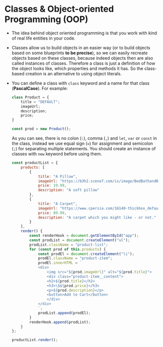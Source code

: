 # Classes & Object-oriented Programming (OOP)

- The idea behind object oriented programming is that you work with kind of real life entities in your code.
- Classes allow us to build objects in an easier way (or to build objects based on some blueprints **to be precise**), so we can easily recreate objects based on these classes, because indeed objects then are also called instances of classes. Therefore a class is just a definition of how the object looks like, which properties and methods it has. So the class-based creation is an alternative to using object literals.
- You can define a class with `class` keyword and a name for that class (**PascalCase**). For example:

    ```js
    class Product = {
        title = "DEFAULT";
        imageUrl;
        description;
        price;
    }

    const prod = new Product();
    ```

    As you can see, there is no colon (`:`), comma (`,`) and `let`, `var` or `const` in the class, instead we use equal sign (`=`) for assignment and semicolon (`;`) for separating multiple statements. You should create an instance of classes with `new` keyword before using them.

    ```js
    const productList = {
        products: [
            {
                title: "A Pillow",
                imageUrl: "https://b3h2.scene7.com/is/image/BedBathandBeyond/15364655025932m?$690$&wid=690&hei=690",
                price: 19.99,
                description: "A soft pillow"
            },
            {
                title: "A Carpet",
                imageUrl: "https://www.cpersia.com/16140-thickbox_default/birjand-carpet-ref-174132.jpg",
                price: 89.99,
                description: "A carpet which you might like - or not."
            }
        ],
        render() {
            const renderHook = document.getElementById("app");
            const prodList = document.createElement("ul");
            prodList.className = "product-list";
            for (const prod of this.products) {
                const prodEl = document.createElement("li");
                prodEl.className = "product-item";
                prodEl.innerHTML = `
                <div>
                    <img src="${prod.imageUrl}" alt="${prod.title}">
                    <div class="product-item__content">
                    <h2>${prod.title}</h2>
                    <h3>\$${prod.price}</h3>
                    <p>${prod.description}</p>
                    <button>Add to Cart</button>
                    </div>
                </div>
                `;
                prodList.append(prodEl);
            }
            renderHook.append(prodList);
        }
    };

    productList.render();
    ```

